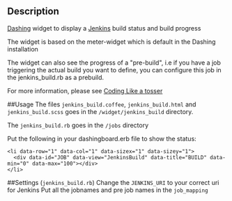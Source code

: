 ## Description

[Dashing](http://shopify.github.com/dashing) widget to display a [Jenkins](http://jenkins-ci.org/) build status and build progress

The widget is based on the meter-widget which is default in the Dashing installation

The widget can also see the progress of a "pre-build", i.e if you have a job triggering the actual build you want to define, you can configure this job in the jenkins_build.rb as a prebuild. 

For more information, please see [Coding Like a tosser](http://wp.me/p36836-p)

##Usage
The files `jenkins_build.coffee`, `jenkins_build.html` and `jenkins_build.scss` goes in the `/widget/jenkins_build` directory.

The `jenkins_build.rb` goes in the `/jobs` directory

Put the following in your dashingboard.erb file to show the status:
  
    <li data-row="1" data-col="1" data-sizex="1" data-sizey="1">
      <div data-id="JOB" data-view="JenkinsBuild" data-title="BUILD" data-min="0" data-max="100"></div>
    </li>

##Settings (`jenkins_build.rb`)
Change the `JENKINS_URI` to your correct uri for Jenkins
Put all the jobnames and pre job names in the `job_mapping` 